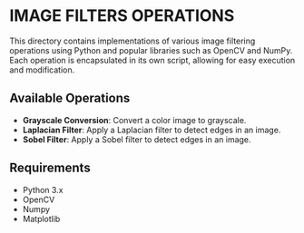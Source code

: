 # IMAGE FILTERS OPERATIONS
This directory contains implementations of various image filtering operations using Python and popular libraries such as OpenCV and NumPy. Each operation is encapsulated in its own script, allowing for easy execution and modification.

## Available Operations
- **Grayscale Conversion**: Convert a color image to grayscale.
- **Laplacian Filter**: Apply a Laplacian filter to detect edges in an image.
- **Sobel Filter**: Apply a Sobel filter to detect edges in an image.

## Requirements
- Python 3.x
- OpenCV
- Numpy
- Matplotlib
